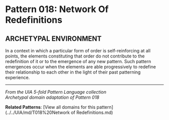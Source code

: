 # Pattern 018: Network Of Redefinitions

## ARCHETYPAL ENVIRONMENT

In a context in which a particular form of order is self-reinforcing at all points, the elements constituting that order do not contribute to the redefinition of it or to the emergence of any new pattern. Such pattern emergences occur when the elements are able progressively to redefine their relationship to each other in the light of their past patterning experience.

---

*From the UIA 5-fold Pattern Language collection*  
*Archetypal domain adaptation of Pattern 018*

**Related Patterns**: [View all domains for this pattern](../../UIA/md/T018%20Network of Redefinitions.md)
